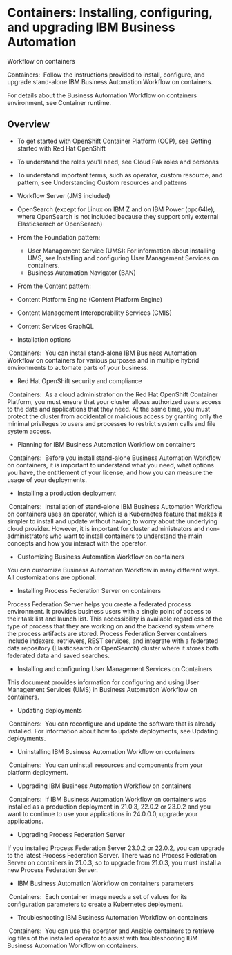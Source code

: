 # Containers: Installing, configuring, and upgrading IBM Business Automation
Workflow on containers

Containers: 
 Follow the
instructions provided to install, configure, and upgrade stand-alone IBM Business Automation
Workflow on containers.

For details about the Business Automation Workflow on containers
environment, see Container runtime.

## Overview

- To get started with OpenShift Container Platform (OCP), see Getting started with Red Hat OpenShift
- To understand the roles you'll need, see Cloud Pak
roles and personas
- To understand important terms, such as operator, custom resource, and pattern, see Understanding Custom resources and patterns

- Workflow Server (JMS
included)
- OpenSearch (except for Linux on IBM Z and on IBM Power (ppc64le), where OpenSearch is not
included because they support only external Elasticsearch or OpenSearch)
- From the Foundation pattern:
    - User Management Service (UMS): For
information about installing UMS, see Installing and configuring User
Management Services on containers.
    - Business Automation Navigator (BAN)
- From the Content pattern:

- Content Platform Engine (Content
Platform Engine)
- Content Management Interoperability Services (CMIS)
- Content Services GraphQL

- Installation options

 Containers: 
You can install stand-alone IBM Business Automation Workflow on containers for various purposes and in multiple hybrid environments to automate parts of your business.
- Red Hat OpenShift security and compliance

 Containers: 
As a cloud administrator on the Red Hat OpenShift Container Platform, you must ensure that your cluster allows authorized users access to the data and applications that they need. At the same time, you must protect the cluster from accidental or malicious access by granting only the minimal privileges to users and processes to restrict system calls and file system access.
- Planning for IBM Business Automation Workflow on containers

 Containers: 
 Before you install stand-alone Business Automation Workflow on containers, it is important to understand what you need, what options you have, the entitlement of your license, and how you can measure the usage of your deployments.
- Installing a production deployment

 Containers: 
 Installation of stand-alone IBM Business Automation Workflow on containers uses an operator, which is a Kubernetes feature that makes it simpler to install and update without having to worry about the underlying cloud provider. However, it is important for cluster administrators and non-administrators who want to install containers to understand the main concepts and how you interact with the operator.
- Customizing Business Automation Workflow on containers

You can customize Business Automation Workflow in many different ways. All customizations are optional.
- Installing Process Federation Server on containers

Process Federation Server helps you create a federated process environment. It provides business users with a single point of access to their task list and launch list. This accessibility is available regardless of the type of process that they are working on and the backend system where the process artifacts are stored. Process Federation Server containers include indexers, retrievers, REST services, and integrate with a federated data repository (Elasticsearch or OpenSearch) cluster where it stores both federated data and saved searches.
- Installing and configuring User Management Services on Containers

This document provides information for configuring and using User Management Services (UMS) in Business Automation Workflow on containers.
- Updating deployments

 Containers: 
You can reconfigure and update the software that is already installed. For information about how to update deployments, see Updating deployments.
- Uninstalling IBM Business Automation Workflow on containers

 Containers: 
You can uninstall resources and components from your platform deployment.
- Upgrading IBM Business Automation Workflow on containers

 Containers: 
If IBM Business Automation Workflow on containers was installed as a production deployment in 21.0.3, 22.0.2 or 23.0.2 and you want to continue to use your applications in 24.0.0.0, upgrade your applications.
- Upgrading Process Federation Server

If you installed Process Federation Server 23.0.2 or 22.0.2, you can upgrade to the latest Process Federation Server. There was no Process Federation Server on containers in 21.0.3, so to upgrade from 21.0.3, you must install a new Process Federation Server.
- IBM Business Automation Workflow on containers parameters

 Containers: 
Each container image needs a set of values for its configuration parameters to create a Kubernetes deployment.
- Troubleshooting IBM Business Automation Workflow on containers

 Containers: 
You can use the operator and Ansible containers to retrieve log files of the installed operator to assist with troubleshooting IBM Business Automation Workflow on containers.